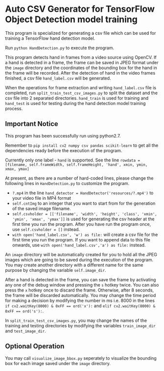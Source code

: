 # Auto CSV Generator for TensorFlow Object Detection model training

This program is specialized for generating a csv file which can be used for training a TensorFlow hand detection model.

Run `python HandDetection.py` to execute the program.

This program detects hand in frames from a video source using OpenCV. If a hand is detected in a frame, the frame can be saved in JPEG format under the `image` directory and the coordinates of the bounding box for the hand in the frame will be recorded. After the detection of hand in the video frames finished, a csv file `hand_label.csv` will be generated.

When the operations for frame extraction and writing `hand_label.csv` file is completed, run `split_train_test_csv_images.py` to split the dataset and the csv file into 2 separated directories. `hand_train` is used for training and `hand_test` is used for testing during the hand detection model training process.

## Important Notice
This program has been successfully run using python2.7.

Remember to `pip install cv2 numpy csv pandas scikit-learn` to get all the dependencies ready before the execution of the program.

Currently only one label - `hand` is supported. See the line `rowdata = [filename, self.frameWidth, self.frameHeight, 'hand', xmin, ymin, xmax, ymax]`

At present, as there are a number of hard-coded lines, please change the following lines in `HandDetection.py` to customize the program.

- `?.mp4` in the line `hand_detector = HandDetector('resources/?.mp4')` to your video file in MP4 format
- `self.cntImg` to an integer that you want to start from for the generation of the saved image filename.
- `self.csvholder = [['filename', 'width', 'height', 'class', 'xmin', 'ymin', 'xmax', 'ymax']]` is used for generating the csv header at the first time you run the program. After you have run the program once, use `self.csvholder = []` instead.
- `with open('hand_label.csv', 'w') as file:` will create a csv file for the first time you run the program. If you want to append data to this file onwards, use `with open('hand_label.csv','a') as file:` instead.

An `image` directory will be automatically created for you to hold all the JPEG images which are going to be saved during the execution of the program. You may create another directory with a different name for the same purpose by changing the variable `self.image_dir`.

After a hand is detected in the frame, you can save the frame by activating any one of the debug window and pressing the `s` hotkey twice. You can also press the `x` hotkey once to discard the frame. Otherwise, after 8 seconds, the frame will be discarded automatically. You may change the time period for making a decision by modifying the number in ms i.e. 8000 in the lines `if cv2.waitKey(8000) & 0xFF == ord('x'):` and `elif cv2.waitKey(8000) & 0xFF == ord('s'):`.

In `split_train_test_csv_images.py`, you may change the names of the training and testing directories by modifying the variables `train_image_dir` and `test_image_dir`.

## Optional Operation
You may call `visualize_image_bbox.py` seperately to visualize the bounding box for each image saved under the `image` directory.